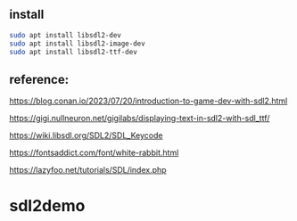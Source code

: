 

## install

```bash
sudo apt install libsdl2-dev
sudo apt install libsdl2-image-dev
sudo apt install libsdl2-ttf-dev
```

## reference:

https://blog.conan.io/2023/07/20/introduction-to-game-dev-with-sdl2.html

https://gigi.nullneuron.net/gigilabs/displaying-text-in-sdl2-with-sdl_ttf/

https://wiki.libsdl.org/SDL2/SDL_Keycode

https://fontsaddict.com/font/white-rabbit.html

https://lazyfoo.net/tutorials/SDL/index.php
# sdl2demo
